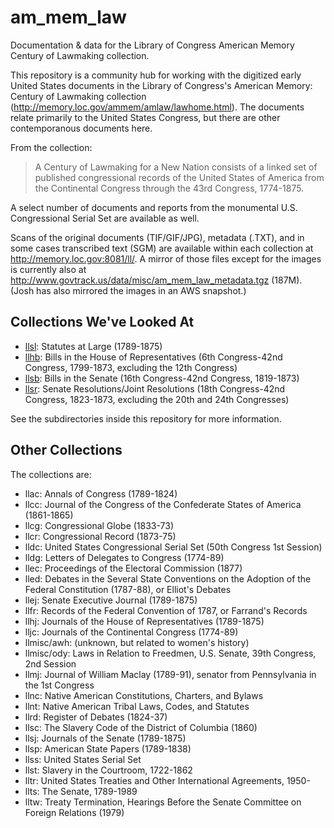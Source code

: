 am_mem_law
==========

Documentation &amp; data for the Library of Congress American Memory Century of Lawmaking collection.

This repository is a community hub for working with the digitized early United States documents in the Library of Congress's American Memory: Century of Lawmaking collection (http://memory.loc.gov/ammem/amlaw/lawhome.html). The documents relate primarily to the United States Congress, but there are other contemporanous documents here.

From the collection:

> A Century of Lawmaking for a New Nation consists of a linked set of published congressional records of the United States of America from the Continental Congress through the 43rd Congress, 1774-1875.

A select number of documents and reports from the monumental U.S. Congressional Serial Set are available as well.

Scans of the original documents (TIF/GIF/JPG), metadata (.TXT), and in some cases transcribed text (SGM) are available within each collection at http://memory.loc.gov:8081/ll/. A mirror of those files except for the images is currently also at http://www.govtrack.us/data/misc/am_mem_law_metadata.tgz (187M). (Josh has also mirrored the images in an AWS snapshot.)

Collections We've Looked At
---------------------------

* [llsl](llsl/README.md): Statutes at Large (1789-1875)
* [llhb](bills/README.md): Bills in the House of Representatives (6th Congress-42nd Congress, 1799-1873, excluding the 12th Congress)
* [llsb](bills/README.md): Bills in the Senate (16th Congress-42nd Congress, 1819-1873)
* [llsr](bills/README.md): Senate Resolutions/Joint Resolutions (18th Congress-42nd Congress, 1823-1873, excluding the 20th and 24th Congresses)

See the subdirectories inside this repository for more information.

Other Collections
-----------------

The collections are:

* llac: Annals of Congress (1789-1824)
* llcc: Journal of the Congress of the Confederate States of America (1861-1865)
* llcg: Congressional Globe (1833-73)
* llcr: Congressional Record (1873-75)
* lldc: United States Congressional Serial Set (50th Congress 1st Session)
* lldg: Letters of Delegates to Congress (1774-89)
* llec: Proceedings of the Electoral Commission (1877)
* lled: Debates in the Several State Conventions on the Adoption of the Federal Constitution (1787-88), or Elliot's Debates
* llej: Senate Executive Journal (1789-1875)
* llfr: Records of the Federal Convention of 1787, or Farrand's Records
* llhj: Journals of the House of Representatives (1789-1875)
* lljc: Journals of the Continental Congress (1774-89)
* llmisc/awh: (unknown, but related to women's history)
* llmisc/ody: Laws in Relation to Freedmen, U.S. Senate, 39th Congress, 2nd Session
* llmj: Journal of William Maclay (1789-91), senator from Pennsylvania in the 1st Congress
* llnc: Native American Constitutions, Charters, and Bylaws
* llnt: Native American Tribal Laws, Codes, and Statutes
* llrd: Register of Debates (1824-37)
* llsc: The Slavery Code of the District of Columbia (1860)
* llsj: Journals of the Senate (1789-1875)
* llsp: American State Papers (1789-1838)
* llss: United States Serial Set
* llst: Slavery in the Courtroom, 1722-1862
* lltr: United States Treaties and Other International Agreements, 1950-
* llts: The Senate, 1789-1989
* lltw: Treaty Termination, Hearings Before the Senate Committee on Foreign Relations (1979)

